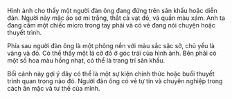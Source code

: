 Hình ảnh cho thấy một người đàn ông đang đứng trên sân khấu hoặc diễn đàn. Người này mặc áo sơ mi trắng, thắt cà vạt đỏ, và quần màu xám. Anh ta đang cầm một chiếc micro trong tay phải và có vẻ đang nói chuyện hoặc thuyết trình. 

Phía sau người đàn ông là một phông nền với màu sắc sặc sỡ, chủ yếu là vàng và đỏ. Có thể thấy một lá cờ đỏ ở góc trái của hình ảnh. Bên phải có một số hoa màu hồng nhạt, có thể là trang trí sân khấu.

Bối cảnh này gợi ý đây có thể là một sự kiện chính thức hoặc buổi thuyết trình quan trọng nào đó. Người đàn ông có vẻ tự tin và chuyên nghiệp trong cách ăn mặc và tư thế của mình.